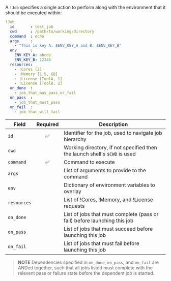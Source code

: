 A `!Job` specifies a single action to perform along with the environment that it
should be executed within:

```yaml
!Job
  id       : test_job
  cwd      : /path/to/working/directory
  command  : echo
  args     :
    - "This is key A: $ENV_KEY_A and B: $ENV_KEY_B"
  env      :
    ENV_KEY_A: abcde
    ENV_KEY_B: 12345
  resources:
    - !Cores [2]
    - !Memory [1.5, GB]
    - !License [ToolA, 1]
    - !License [ToolB, 2]
  on_done  :
    - job_that_may_pass_or_fail
  on_pass  :
    - job_that_must_pass
  on_fail  :
    - job_that_will_fail
```

| Field       | Required | Description                                                                           |
|-------------|:--------:|---------------------------------------------------------------------------------------|
| `id`        | ✅       | Identifier for the job, used to navigate job hierarchy                                |
| `cwd`       |          | Working directory, if not specified then the launch shell's `$CWD` is used            |
| `command`   | ✅       | Command to execute                                                                    |
| `args`      |          | List of arguments to provide to the command                                           |
| `env`       |          | Dictionary of environment variables to overlay                                        |
| `resources` |          | List of [!Cores](cores.md), [!Memory](memory.md), and [!License](license.md) requests |
| `on_done`   |          | List of jobs that must complete (pass or fail) before launching this job              |
| `on_pass`   |          | List of jobs that must succeed before launching this job                              |
| `on_fail`   |          | List of jobs that must fail before launching this job                                 |

> **NOTE** Dependencies specified in `on_done`, `on_pass`, and `on_fail` are
> ANDed together, such that all jobs listed must complete with the relevent pass
> or failure state before the dependent job is started.
